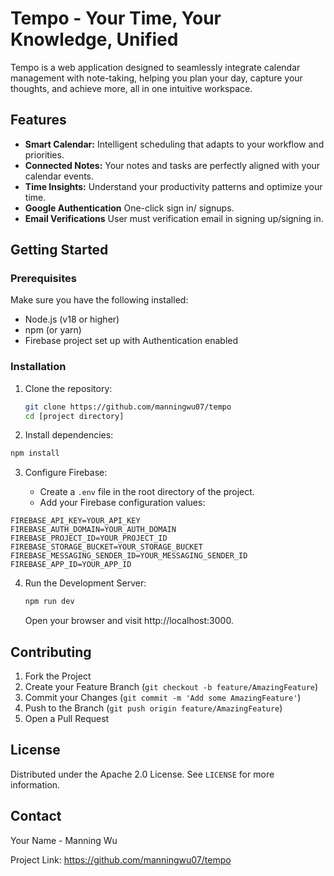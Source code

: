 # Tempo - Your Time, Your Knowledge, Unified

Tempo is a web application designed to seamlessly integrate calendar management with note-taking, helping you plan your day, capture your thoughts, and achieve more, all in one intuitive workspace.

## Features

- **Smart Calendar:** Intelligent scheduling that adapts to your workflow and priorities.
- **Connected Notes:** Your notes and tasks are perfectly aligned with your calendar events.
- **Time Insights:** Understand your productivity patterns and optimize your time.
- **Google Authentication** One-click sign in/ signups.
- **Email Verifications** User must verification email in signing up/signing in.

## Getting Started

### Prerequisites

Make sure you have the following installed:

- Node.js (v18 or higher)
- npm (or yarn)
- Firebase project set up with Authentication enabled

### Installation

1.  Clone the repository:
    ```bash
    git clone https://github.com/manningwu07/tempo
    cd [project directory]
    ```
2.  Install dependencies:

```bash
npm install
```

3.  Configure Firebase:

    - Create a `.env` file in the root directory of the project.
    - Add your Firebase configuration values:

```
FIREBASE_API_KEY=YOUR_API_KEY
FIREBASE_AUTH_DOMAIN=YOUR_AUTH_DOMAIN
FIREBASE_PROJECT_ID=YOUR_PROJECT_ID
FIREBASE_STORAGE_BUCKET=YOUR_STORAGE_BUCKET
FIREBASE_MESSAGING_SENDER_ID=YOUR_MESSAGING_SENDER_ID
FIREBASE_APP_ID=YOUR_APP_ID
```

4. Run the Development Server:

   ```bash
   npm run dev
   ```

    Open your browser and visit http://localhost:3000.

## Contributing

1.  Fork the Project
2.  Create your Feature Branch (`git checkout -b feature/AmazingFeature`)
3.  Commit your Changes (`git commit -m 'Add some AmazingFeature'`)
4.  Push to the Branch (`git push origin feature/AmazingFeature`)
5.  Open a Pull Request

## License

Distributed under the Apache 2.0 License. See `LICENSE` for more information.

## Contact

Your Name - Manning Wu

Project Link: https://github.com/manningwu07/tempo
